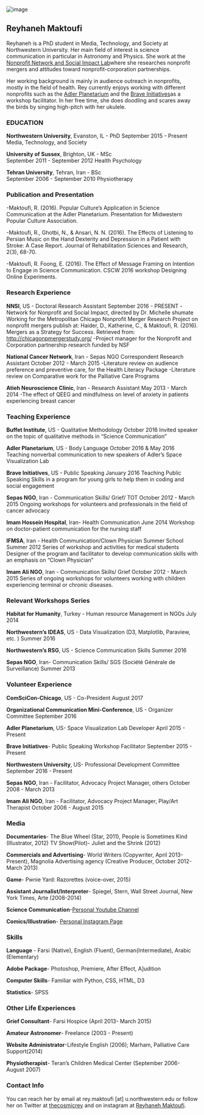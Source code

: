 ![image](http://comm.soc.northwestern.edu/nnsi/files/2013/01/Rey-copy.jpg)

## Reyhaneh Maktoufi

Reyhaneh is a PhD student in Media, Technology, and Society at Northwestern University. Her main field of interest is science communication in particular in Astronomy and Physics. She work at the [Nonprofit Network and Social Impact Lab](https://nnsi.northwestern.edu/about-us/people-2/)where she researches nonprofit mergers and attitudes toward nonprofit-corporation partnerships.

Her working background is mainly in audience outreach in nonprofits, mostly in the field of health. Rey currently enjoys working with different nonprofits such as the [Adler Planetarium](http://www.adlerplanetarium.org/#0m5qPHF4VP2Hw1TA.97) and the [Brave Initiatives](https://www.braveinitiatives.com/the-brave-team.html)as a workshop facilitator. In her free time, she does doodling and scares away the birds by singing high-pitch with her ukulele.


### EDUCATION

**Northwestern University**, Evanston, IL - PhD
September  2015 - Present
Media, Technology, and Society

**University of Sussex**, Brighton, UK - MSc             	                  
September 2011 - September 2012
Health Psychology

**Tehran University**, Tehran, Iran - BSc                                     	
September 2006 - September 2010
Physiotherapy

### Publication and Presentation

-Maktoufi, R. (2016). Popular Culture’s Application in Science Communication at the Adler Planetarium. Presentation for Midwestern Popular Culture Association.

-Maktoufi, R., Ghotbi, N., & Ansari, N. N. (2016). The Effects of Listening to Persian Music on the Hand Dexterity and Depression in a Patient with Stroke: A Case Report. Journal of Rehabilitation Sciences and Research, 2(3), 68-70.

-Maktoufi, R. Foong, E. (2016). The Effect of Message Framing on Intention to Engage in Science Communication. CSCW 2016 workshop Designing Online Experiments.

### Research Experience

**NNSI**, US - Doctoral Research Assistant
September 2016 - PRESENT
-Network for Nonprofit and Social Impact, directed by Dr. Michelle shumate
Working for the Metropolitan Chicago Nonprofit Merger Research Project on nonprofit mergers publish at:
Haider, D., Katherine, C., & Maktoufi, R. (2016). Mergers as a Strategy for Success. Retrieved from: http://chicagonpmergerstudy.org/
-Project manager for the Nonprofit and Corporation partnership research funded by NSF

**National Cancer Network**, Iran - Sepas NGO Correspondent Research Assistant
October 2012 - March 2015
-Literature review on audience preference and preventive care, for the Health Literacy Package 
-Literature review on Comparative work for the Palliative Care Programs 

**Atieh Neuroscience Clinic**, Iran - Research Assistant
May 2013 - March 2014
-The effect of QEEG and mindfulness on level of anxiety in patients experiencing breast cancer

### Teaching Experience

**Buffet Institute**, US - Qualitative Methodology
October 2016 
Invited speaker on the topic of qualitative methods in “Science Communication”

**Adler Planetarium**, US - Body Language
October 2016 & May 2016
Teaching nonverbal communication to new speakers of Adler’s Space Visualization Lab

**Brave Initiatives**, US - Public Speaking
January 2016
Teaching Public Speaking Skills in a program for young girls to help them in coding and social engagement

**Sepas NGO**, Iran - Communication Skills/ Grief/ TOT
October 2012 - March 2015
Ongoing workshops for volunteers and professionals in the field of cancer advocacy 

**Imam Hossein Hospital**, Iran- Health Communication
June 2014
Workshop on doctor-patient communication for the nursing staff

**IFMSA**, Iran - Health Communication/Clown Physician Summer School
Summer 2012
Series of workshop and activities for medical students
Designer of the program and facilitator to develop communication skills with an emphasis on “Clown Physician” 

**Imam Ali NGO**, Iran - Communication Skills/ Grief
October 2012 - March 2015
Series of ongoing workshops for volunteers working with children experiencing terminal or chronic diseases.

### Relevant Workshops Series

**Habitat for Humanity**, Turkey - Human resource Management in NGOs
July 2014

**Northwestern’s IDEAS**, US - Data Visualization (D3, Matplotlib, Paraview, etc. )
Summer 2016

**Northwestern’s RSG**, US - Science Communication Skills
Summer 2016

**Sepas NGO**, Iran- Communication Skills/ SGS (Société Générale de Surveillance)
Summer 2013

### Volunteer Experience

**ComSciCon-Chicago**, US - Co-President
August 2017

**Organizational Communication Mini-Conference**, US - Organizer Committee
September 2016

**Adler Planetarium**, US- Space Visualization Lab Developer
April 2015 - Present

**Brave Initiatives**- Public Speaking Workshop Facilitator
September 2015 - Present

**Northwestern University**, US-  Professional Development Committee 
September 2016 - Present

**Sepas NGO**, Iran - Facilitator, Advocacy Project Manager, others
October 2008 - March 2013

**Imam Ali NGO**, Iran - Facilitator, Advocacy Project Manager, Play/Art Therapist
October 2006 - August 2015

### Media

**Documentaries**- The Blue Wheel (Star, 2011), People is Sometimes Kind (Illustrator, 2012)
TV Show(Pilot)- Juliet and the Shrink (2012)

**Commercials and Advertising**-  World Writers (Copywriter, April 2013- Present), Magnolia Advertising agency (Creative Producer, October 2012- March 2013)

**Game**- Pwnie Yard: Razorettes (voice-over, 2015)

**Assistant Journalist/Interpreter**- Spiegel, Stern, Wall Street Journal, New York Times, Arte (2008-2014)

**Science Communication**-[Personal Youtube Channel](https://www.youtube.com/user/reyhanehmak)

**Comics/Illustration**- [Personal Instagram Page ](https://www.instagram.com/reyhanehmc/)


### Skills

**Language** - Farsi (Native), English (Fluent), German(Intermediate), Arabic (Elementary)

**Adobe Package**- Photoshop, Premiere, After Effect, A]udition

**Computer Skills**- Familiar with Python, CSS, HTML, D3

**Statistics**- SPSS 

### Other Life Experiences

**Grief Consultant**- Farsi Hospice (April 2013- March 2015)

**Amateur Astronomer**- Freelance (2003 - Present)

**Website Administrator**-Lifestyle English (2006); Marham, Palliative Care Support(2014)

**Physiotherapist**- Teran’s Children Medical Center (September 2006- August 2007)

### Contact Info
You can reach her by email at rey.maktoufi [at] u.northwestern.edu or follow her on Twitter at [thecosmicrey](https://twitter.com/thecosmicrey) and on instagram at [Reyhaneh Maktoufi](https://www.instagram.com/reyhanehmc/).

